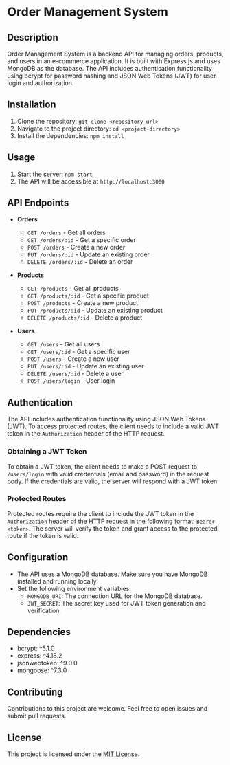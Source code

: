 # Order Management System

## Description

Order Management System is a backend API for managing orders, products, and users in an e-commerce application. It is built with Express.js and uses MongoDB as the database. The API includes authentication functionality using bcrypt for password hashing and JSON Web Tokens (JWT) for user login and authorization.

## Installation

1. Clone the repository: `git clone <repository-url>`
2. Navigate to the project directory: `cd <project-directory>`
3. Install the dependencies: `npm install`

## Usage

1. Start the server: `npm start`
2. The API will be accessible at `http://localhost:3000`

## API Endpoints

- **Orders**
  - `GET /orders` - Get all orders
  - `GET /orders/:id` - Get a specific order
  - `POST /orders` - Create a new order
  - `PUT /orders/:id` - Update an existing order
  - `DELETE /orders/:id` - Delete an order

- **Products**
  - `GET /products` - Get all products
  - `GET /products/:id` - Get a specific product
  - `POST /products` - Create a new product
  - `PUT /products/:id` - Update an existing product
  - `DELETE /products/:id` - Delete a product

- **Users**
  - `GET /users` - Get all users
  - `GET /users/:id` - Get a specific user
  - `POST /users` - Create a new user
  - `PUT /users/:id` - Update an existing user
  - `DELETE /users/:id` - Delete a user
  - `POST /users/login` - User login

## Authentication

The API includes authentication functionality using JSON Web Tokens (JWT). To access protected routes, the client needs to include a valid JWT token in the `Authorization` header of the HTTP request.

### Obtaining a JWT Token

To obtain a JWT token, the client needs to make a POST request to `/users/login` with valid credentials (email and password) in the request body. If the credentials are valid, the server will respond with a JWT token.

### Protected Routes

Protected routes require the client to include the JWT token in the `Authorization` header of the HTTP request in the following format: `Bearer <token>`. The server will verify the token and grant access to the protected route if the token is valid.

## Configuration

- The API uses a MongoDB database. Make sure you have MongoDB installed and running locally.
- Set the following environment variables:
  - `MONGODB_URI`: The connection URL for the MongoDB database.
  - `JWT_SECRET`: The secret key used for JWT token generation and verification.

## Dependencies

- bcrypt: ^5.1.0
- express: ^4.18.2
- jsonwebtoken: ^9.0.0
- mongoose: ^7.3.0

## Contributing

Contributions to this project are welcome. Feel free to open issues and submit pull requests.

## License

This project is licensed under the [MIT License](LICENSE).
